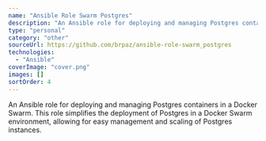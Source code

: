 ```yaml
---
name: "Ansible Role Swarm Postgres"
description: "An Ansible role for deploying and managing Postgres containers in a Docker Swarm."
type: "personal"
category: "other"
sourceUrl: https://github.com/brpaz/ansible-role-swarm_postgres
technologies:
  - "Ansible"
coverImage: "cover.png"
images: []
sortOrder: 4
---
```


An Ansible role for deploying and managing Postgres containers in a Docker Swarm.
This role simplifies the deployment of Postgres in a Docker Swarm environment, allowing for easy management and scaling of Postgres instances.
